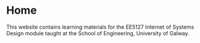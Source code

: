 # Home

This website contains learning materials for the EE5127 Internet of Systems Design module taught at the School of Engineering, University of Galway.
